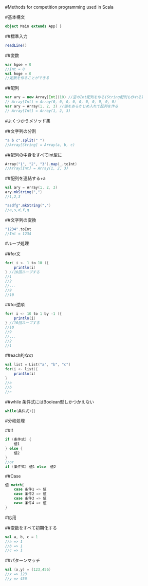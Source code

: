 #Methods for competition programming used in Scala

#基本構文

~~~scala
object Main extends App{ }
~~~

##標準入力

~~~scala
readLine()
~~~

##変数

~~~scala
var hgoe = 0
//Int = 0
val hoge = 0
//定数を作ることができる
~~~~~

##配列

~~~scala
var ary = new Array[Int](10) //空のInt配列を作る(String配列も作れる)
// Array[Int] = Array(0, 0, 0, 0, 0, 0, 0, 0, 0, 0)
var ary = Array(1, 2, 3) //値をあらかじめ入れて配列を作る
// Array[Int] = Array(1, 2, 3)
~~~

#よくつかうメソッド集

##文字列の分割

~~~scala
"a b c".split(" ")
//Array[String] = Array(a, b, c)
~~~

##配列の中身をすべてInt型に

~~~scala
Array("1", "2", "3").map(_.toInt)
//Array[Int] = Array(1, 2, 3)
~~~

##配列を連結する+a

~~~scala
val ary = Array(1, 2, 3)
ary.mkString(",")
//1,2,3

"asdfg".mkString(",")
//a,s,d,f,g
~~~

##文字列の変換

~~~scala
"1234".toInt
//Int = 1234
~~~

#ループ処理

##for文

~~~scala
for( i <- 1 to 10 ){
    println(i)
} //10回ループする
//1
//2
//...
//9
//10
~~~

##for逆順
~~~scala
for( i <- 10 to 1 by -1 ){
    println(i)
} //10回ループする
//10
//9
//...
//2
//1
~~~

##each的なの

~~~scala
val list = List("a", "b", "c")
for(i <- list){
    println(i)
}
//a
//b
//c
~~~

##while
条件式にはBoolean型しかつかえない

~~~scala
while(条件式){}
~~~


#分岐処理

##if

~~~scala
if (条件式) {
    値1 
} else {
    値2
}
//or 
if (条件式) 値1 else  値2
~~~

##Case

~~~scala
値 match{
    case 条件1 => 値 
    case 条件2 => 値 
    case 条件3 => 値 
    case 条件4 => 値 
}
~~~

#応用

##変数をすべて初期化する

~~~scala
val a, b, c = 1
//a => 1
//b => 1
//c => 1
~~~

##パターンマッチ

~~~scala
val (x,y) = (123,456)
//x => 123
//y => 456
~~~
